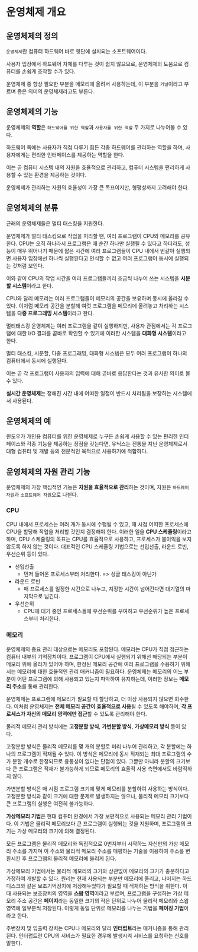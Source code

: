 # 운영체제 개요
## 운영체제의 정의

`운영체제`란 컴퓨터 하드웨어 바로 윗단에 설치되는 소프트웨어이다.

사용자 입장에서 하드웨어 자체를 다루는 것이 쉽지 않으므로, 운영체제의 도움으로 컴퓨터를 손쉽게 조작할 수가 있다.

운영체제 중 항상 필요한 부분을 메모리에 올려서 사용하는데, 이 부분을 `커널`이라고 부르며 좁은 의미의 운영체제라고도 부른다.

## 운영체제의 기능
운영체제의 **역할**은 `하드웨어를 위한 역할`과 `사용자를 위한 역할` 두 가지로 나누어볼 수 있다.

하드웨어 쪽에는 사용자가 직접 다루기 힘든 각종 하드웨어를 관리하는 역할을 하며, 사용자에게는 편리한 인터페이스를 제공하는 역할을 한다.

이는 곧 컴퓨터 시스템 내의 자원을 효율적으로 관리하고, 컴퓨터 시스템을 편리하게 사용할 수 있는 환경을 제공하는 것이다.

운영체제가 관리하는 자원의 효율성이 가장 큰 목표이지만, 형평성까지 고려해야 한다.

## 운영체제의 분류
근래의 운영체제들은 멀티 태스킹을 지원한다.

운영체제가 멀티 태스킹으로 작업을 처리할 땐, 여러 프로그램이 CPU와 메모리를 공유한다.
CPU는 오직 하나라서 프로그램은 매 순간 하나만 실행될 수 있다고 하더라도, 성능이 매우 뛰어나기 때문에 짧은 시간에 여러 프로그램들이 CPU 내에서 번갈아 실행되면 사용자 입장에선 하나씩 실행된다고 인식할 수 없고
여러 프로그램이 동시에 실행되는 것처럼 보인다.

이와 같이 CPU의 작업 시간을 여러 프로그램들끼리 조금씩 나누어 쓰는 시스템을 **시분할 시스템**이라고 한다.

CPU와 달리 메모리는 여러 프로그램들이 메모리의 공간을 보유하며 동시에 올라갈 수 있다.
이처럼 메모리 공간을 분할해 여럿 프로그램을 메모리에 올려놓고 처리하는 시스템을 **다중 프로그래밍 시스템**이라고 한다.

멀티태스킹 운영체제는 여러 프로그램을 같이 실행하지만, 사용자 관점에서는 각 프로그램에 대한 I/O 결과를 곧바로 확인할 수 있기에 이러한 시스템을 **대화형 시스템**이라고 한다.

멀티 태스킹, 시분할, 다중 프로그래밍, 대화형 시스템은 모두 여러 프로그램이 하나의 컴퓨터에서 동시에 실행된다.

이는 곧 각 프로그램이 사용자의 입력에 대해 곧바로 응답한다는 것과 유사한 의미로 볼 수 있다.

**실시간 운영체제**는 정해진 시간 내에 어떠한 일정이 반드시 처리됨을 보장하는 시스템에서 사용된다.

## 운영체제의 예
윈도우가 개인용 컴퓨터를 위한 운영체제로 누구든 손쉽게 사용할 수 있는 편리한 인터페이스와 각종 기능을 제공하는 장점을 갖는다면, 
유닉스는 전통을 지닌 운영체제로서 대형 컴퓨터 및 개발 등의 전문적인 목적으로 사용하기에 적합하다.

## 운영체제의 자원 관리 기능
운영체제의 가장 핵심적인 기능은 **자원을 효율적으로 관리**하는 것이며, 자원은 `하드웨어 자원`과 `소프트웨어 자원`으로 나뉜다.

### CPU
CPU 내에서 프로세스는 여러 개가 동시에 수행될 수 있고, 매 시점 어떠한 프로세스에 CPU을 할당해 작업을 처리할 것인지 결정해야 한다.
이러한 일을 **CPU 스케쥴링**이라고 하며, CPU 스케쥴링의 목표는 CPU를 효율적으로 사용하고, 프로세스가 불이익을 보지 않도록 하지 않는 것이다.
대표적인 CPU 스케쥴링 기법으로는 선입선출, 라운드 로빈, 우선순위 등이 있다.

- 선입선출
  - 먼저 들어온 프로세스부터 처리한다. => 싱글 태스킹이 아닌가
- 라운드 로빈
  - 매 프로세스를 일정한 시간으로 나누고, 지정한 시간이 넘어간다면 대기열의 마지막으로 넘긴다.
- 우선순위
  - CPU에 대기 중인 프로세스들에 우선순위를 부여하고 우선순위가 높은 프로세스부터 처리한다.

### 메모리
운영체제의 중요 관리 대상으로는 메모리도 포함된다.
메모리는 CPU가 직접 접근하는 컴퓨터 내부의 기억장치이다. 
프로그램이 CPU에서 실행되기 위해선 해당되는 부분이 메모리 위에 올라가 있어야 하며, 한정된 메모리 공간에 여러 프로그램을 수용하기 위해서는 메모리에 대한 효율적인 관리 매커니즘이 필요하다.
운영체제는 메모리의 어느 부분이 어떤 프로그램에 의해 사용되고 있는지 파악하여 유지하는데, 이러한 정보는 **메모리 주소**를 통해 관리한다.

운영체제는 프로그램에 메모리가 필요할 때 할당하고, 더 이상 사용되지 않으면 회수한다.
이처럼 운영체제는 **전체 메모리 공간이 효율적으로 사용**될 수 있도록 해야하며, **각 프로세스가 자신의 메모리 영역에만 접근**할 수 있도록 관리해야 한다.

물리적 메모리 관리 방식에는 **고정분할 방식**, **가변분할 방식**, **가상메모리 방식** 등이 있다.

고정분할 방식은 물리적 메모리를 몇 개의 분할로 미리 나누어 관리하고, 각 분할에는 하나의 프로그램이 적재될 수 있다.
이 방식은 메모리에 동시 적재되는 최대 프로그램의 수가 분할 개수로 한정되므로 융통성이 없다는 단점이 있다.
그뿐만 아니라 분할의 크기보다 큰 프로그램은 적재가 불가능하게 되므로 메모리의 효율적 사용 측면에서도 바람직하지 않다.

가변분할 방식은 매 시점 프로그램 크기에 맞게 메모리를 분할하여 사용하는 방식이다.
고정분할 방식과 같이 크기에 대한 문제로 발생하지는 않으나, 물리적 메모리 크기보다 큰 프로그램의 실행은 여전히 불가능하다.

**가상메모리 기법**은 현대 컴퓨터 환경에서 가장 보편적으로 사용되는 메모리 관리 기법이다.
이 기법은 물리적 메모리보다 큰 프로그램이 실행되는 것을 지원하며, 프로그램의 크기는 가상 메모리의 크기에 의해 결정된다.

모든 프로그램은 물리적 메모리와 독립적으로 0번지부터 시작하느 자신만의 가상 메모리 주소를 가지며 이 주소와 물리적 메모리 주소를 매핑하는 기술을 이용하여 주소를 변환시킨 후 프로그램의 물리적 메모리에 올리게 된다. 

가상메모리 기법에서는 물리적 메모리의 크기와 상관없이 메모리의 크기가 충분하다고 가정하여 개발할 수 있다.
원리는 현재 사용되는 부분만 메모리에 올리고, 나머지는 하드디스크와 같은 보조기억장치에 저장해두었다가 필요할 때 적재하는 방식을 취한다.
이 때 사용되는 보조장치의 영역을 **스왑 영역**이라고 부르며, 프로그램을 구성하는 가상 메모리 주소 공간은 **페이지**라는 동일한 크기의 작은 단위로 나누어 물리적 메모리와 스왑 영역에 일부분씩 저장된다.
이렇게 동일 단위로 메모리를 나누는 기법을 **페이징 기법**이라고 한다.

주변장치 및 입출력 장치는 CPU나 메모리와 달리 **인터럽트**라는 매커니즘을 통해 관리된다.
인터럽트란 CPU의 서비스가 필요한 경우에 발생시켜 서비스를 요청하는 신호를 말한다.

